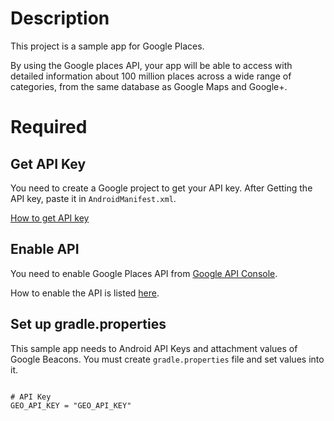 # Description

This project is a sample app for Google Places.

By using the Google places API, your app will be able to access with detailed information about 100 million places across a wide range of categories, from the same database as Google Maps and Google+.

# Required

## Get API Key

You need to create a Google project to get your API key.
After Getting the API key, paste it in ```AndroidManifest.xml```.

[How to get API key](https://developers.google.com/places/android-api/signup)

## Enable API
You need to enable Google Places API from [Google API Console](https://console.developers.google.com/apis?project=profile-notification-95441&hl=JA).

How to enable the API is listed [here](https://developers.google.com/awareness/android-api/get-a-key#activate_additional_apis).

## Set up gradle.properties

This sample app needs to Android API Keys and attachment values of Google Beacons.
You must create ```gradle.properties``` file and set values into it.

```google-places/gradle.properties

# API Key
GEO_API_KEY = "GEO_API_KEY"

```

